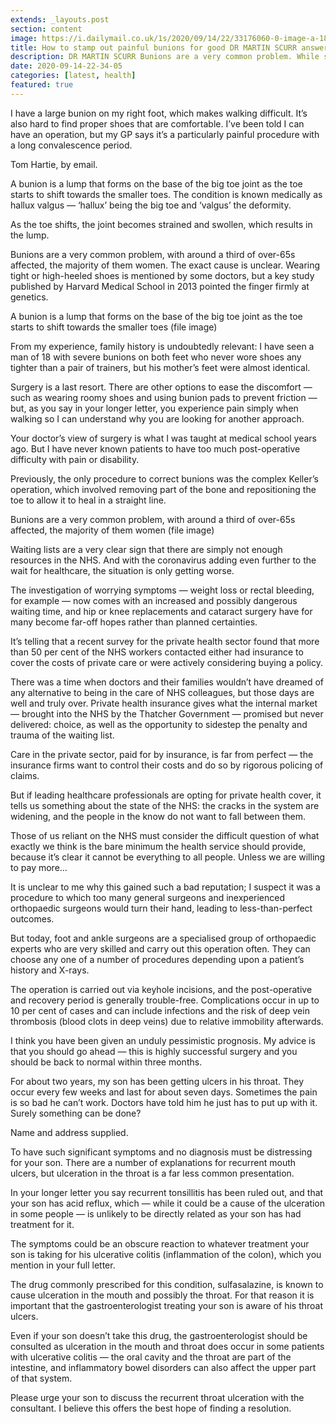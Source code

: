 ```yaml
---
extends: _layouts.post
section: content
image: https://i.dailymail.co.uk/1s/2020/09/14/22/33176060-0-image-a-18_1600118808273.jpg 
title: How to stamp out painful bunions for good DR MARTIN SCURR answers your health questions 
description: DR MARTIN SCURR Bunions are a very common problem. While surgery is a last resort, I have never known patients to have too much post-operative difficulty with pain or disability. 
date: 2020-09-14-22-34-05 
categories: [latest, health] 
featured: true 
--- 
```

I have a large bunion on my right foot, which makes walking difficult. It’s also hard to find proper shoes that are comfortable. I’ve been told I can have an operation, but my GP says it’s a particularly painful procedure with a long convalescence period.

Tom Hartie, by email.

A bunion is a lump that forms on the base of the big toe joint as the toe starts to shift towards the smaller toes. The condition is known medically as hallux valgus — ‘hallux’ being the big toe and ‘valgus’ the deformity.

As the toe shifts, the joint becomes strained and swollen, which results in the lump.

Bunions are a very common problem, with around a third of over-65s affected, the majority of them women. The exact cause is unclear. Wearing tight or high-heeled shoes is mentioned by some doctors, but a key study published by Harvard Medical School in 2013 pointed the finger firmly at genetics.

A bunion is a lump that forms on the base of the big toe joint as the toe starts to shift towards the smaller toes (file image)

From my experience, family history is undoubtedly relevant: I have seen a man of 18 with severe bunions on both feet who never wore shoes any tighter than a pair of trainers, but his mother’s feet were almost identical.

Surgery is a last resort. There are other options to ease the discomfort — such as wearing roomy shoes and using bunion pads to prevent friction — but, as you say in your longer letter, you experience pain simply when walking so I can understand why you are looking for another approach.

Your doctor’s view of surgery is what I was taught at medical school years ago. But I have never known patients to have too much post-operative difficulty with pain or disability.

Previously, the only procedure to correct bunions was the complex Keller’s operation, which involved removing part of the bone and repositioning the toe to allow it to heal in a straight line.

Bunions are a very common problem, with around a third of over-65s affected, the majority of them women (file image)

Waiting lists are a very clear sign that there are simply not enough resources in the NHS. And with the coronavirus adding even further to the wait for healthcare, the situation is only getting worse.

The investigation of worrying symptoms — weight loss or rectal bleeding, for example — now comes with an increased and possibly dangerous waiting time, and hip or knee replacements and cataract surgery have for many become far-off hopes rather than planned certainties.

It’s telling that a recent survey for the private health sector found that more than 50 per cent of the NHS workers contacted either had insurance to cover the costs of private care or were actively considering buying a policy.

There was a time when doctors and their families wouldn’t have dreamed of any alternative to being in the care of NHS colleagues, but those days are well and truly over. Private health insurance gives what the internal market — brought into the NHS by the Thatcher Government — promised but never delivered: choice, as well as the opportunity to sidestep the penalty and trauma of the waiting list.

Care in the private sector, paid for by insurance, is far from perfect — the insurance firms want to control their costs and do so by rigorous policing of claims.

But if leading healthcare professionals are opting for private health cover, it tells us something about the state of the NHS: the cracks in the system are widening, and the people in the know do not want to fall between them.

Those of us reliant on the NHS must consider the difficult question of what exactly we think is the bare minimum the health service should provide, because it’s clear it cannot be everything to all people. Unless we are willing to pay more... 

It is unclear to me why this gained such a bad reputation; I suspect it was a procedure to which too many general surgeons and inexperienced orthopaedic surgeons would turn their hand, leading to less-than-perfect outcomes.

But today, foot and ankle surgeons are a specialised group of orthopaedic experts who are very skilled and carry out this operation often. They can choose any one of a number of procedures depending upon a patient’s history and X-rays.

The operation is carried out via keyhole incisions, and the post-operative and recovery period is generally trouble-free. Complications occur in up to 10 per cent of cases and can include infections and the risk of deep vein thrombosis (blood clots in deep veins) due to relative immobility afterwards.

I think you have been given an unduly pessimistic prognosis. My advice is that you should go ahead — this is highly successful surgery and you should be back to normal within three months.

For about two years, my son has been getting ulcers in his throat. They occur every few weeks and last for about seven days. Sometimes the pain is so bad he can’t work. Doctors have told him he just has to put up with it. Surely something can be done?

Name and address supplied.

To have such significant symptoms and no diagnosis must be distressing for your son. There are a number of explanations for recurrent mouth ulcers, but ulceration in the throat is a far less common presentation.

In your longer letter you say recurrent tonsillitis has been ruled out, and that your son has acid reflux, which — while it could be a cause of the ulceration in some people — is unlikely to be directly related as your son has had treatment for it.

The symptoms could be an obscure reaction to whatever treatment your son is taking for his ulcerative colitis (inflammation of the colon), which you mention in your full letter.

The drug commonly prescribed for this condition, sulfasalazine, is known to cause ulceration in the mouth and possibly the throat. For that reason it is important that the gastroenterologist treating your son is aware of his throat ulcers.

Even if your son doesn’t take this drug, the gastroenterologist should be consulted as ulceration in the mouth and throat does occur in some patients with ulcerative colitis — the oral cavity and the throat are part of the intestine, and inflammatory bowel disorders can also affect the upper part of that system.

Please urge your son to discuss the recurrent throat ulceration with the consultant. I believe this offers the best hope of finding a resolution.

